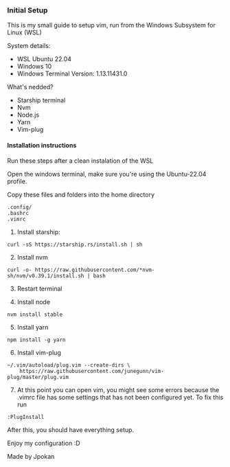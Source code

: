 ### Initial Setup

This is my small guide to setup vim, run from the Windows Subsystem for Linux (WSL)

System details:

- WSL Ubuntu 22.04
- Windows 10
- Windows Terminal Version: 1.13.11431.0

What's nedded?
- Starship terminal
- Nvm
- Node.js
- Yarn
- Vim-plug

#### Installation instructions

Run these steps after a clean instalation of the WSL

Open the windows terminal, make sure you're using the Ubuntu-22.04 profile.

Copy these files and folders into the home directory

```
.config/
.bashrc
.vimrc
```

1. Install starship:

```
curl -sS https://starship.rs/install.sh | sh
```

2. Install nvm

```
curl -o- https://raw.githubusercontent.com/*nvm-sh/nvm/v0.39.1/install.sh | bash
```

3. Restart terminal

4. Install node

```
nvm install stable
```

5. Install yarn

```
npm install -g yarn
```

6. Install vim-plug

```
~/.vim/autoload/plug.vim --create-dirs \
    https://raw.githubusercontent.com/junegunn/vim-plug/master/plug.vim
```

7. At this point you can open vim, you might see some errors because the .vimrc file has some settings that has not been configured yet. To fix this run

```
:PlugInstall
```

After this, you should have everything setup.

Enjoy my configuration :D

Made by Jpokan

